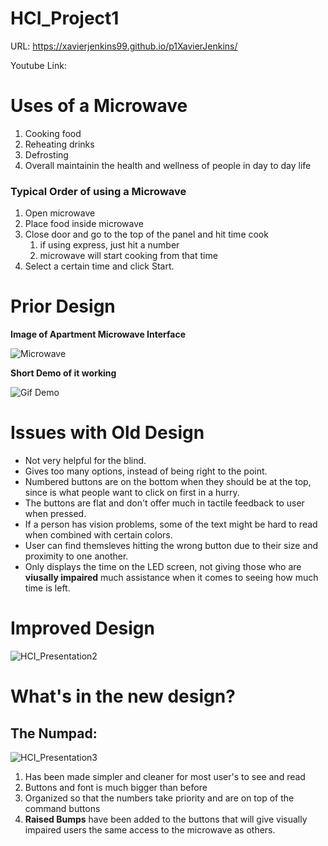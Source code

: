 
# HCI_Project1

URL: https://xavierjenkins99.github.io/p1XavierJenkins/

Youtube Link:

# Uses of a Microwave

1. Cooking food
2. Reheating drinks
3. Defrosting
4. Overall maintainin the health and wellness of people in day to day life
### Typical Order of using a Microwave
 1. Open microwave
 2. Place food inside microwave
 3. Close door and go to the top of the panel and hit time cook
      1. if using express, just hit a number 
      2. microwave will start cooking from that time
 4. Select a certain time and click Start.

# Prior Design

**Image of Apartment Microwave Interface**

![Microwave](https://github.com/xavierjenkins99/p1XavierJenkins/blob/main/ApartmentMicrowave.jpg)

**Short Demo of it working**

![Gif Demo](https://github.com/xavierjenkins99/p1XavierJenkins/blob/main/ApartmentMicrowaveDemo.gif)

# Issues with Old Design

* Not very helpful for the blind.
* Gives too many options, instead of being right to the point.
* Numbered buttons are on the bottom when they should be at the top, since
  is what people want to click on first in a hurry.
* The buttons are flat and don't offer much in tactile feedback to user when pressed.
* If a person has vision problems, some of the text might be hard to read when combined with certain colors.
* User can find themsleves hitting the wrong button due to their size and proximity to one another.
* Only displays the time on the LED screen, not giving those who are **viusally impaired** much assistance when it comes to seeing how much time is left.


# Improved Design

![HCI_Presentation2](https://user-images.githubusercontent.com/47511017/109450946-d74b4880-7a11-11eb-94e4-9bd2c82fd6c7.png)


# What's in the new design?

## The Numpad:
 ![HCI_Presentation3](https://user-images.githubusercontent.com/47511017/109449825-0318ff00-7a0f-11eb-9427-bbcd990fd804.png)
1. Has been made simpler and cleaner for most user's to see and read
2. Buttons and font is much bigger than before
3. Organized so that the numbers take priority and are on top of the command buttons
4. **Raised Bumps** have been added to the buttons that will give visually impaired users the same access to the microwave as others.





